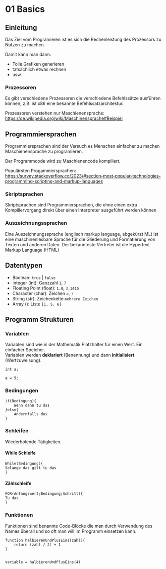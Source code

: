 # 01 Basics

## Einleitung

Das Ziel vom Programieren ist es sich die Rechenleistung des Prozessors zu Nutzen zu machen.

Damit kann man dann:

- Tolle Grafiken generieren
- tatsächlich etwas rechnen
- usw.

### Prozessoren

Es gibt verschiedene Prozessoren die verschiedene Befehlssätze ausführen können, z.B. ist x86 eine bekannte Befehlssatzarchitektur.

Prozessoren verstehen nur Maschienensprache: https://de.wikipedia.org/wiki/Maschinensprache#Beispiel

## Programmiersprachen

Programmiersprachen sind der Versuch es Menschen einfacher zu machen Maschienensprache zu programieren.

Der Programmcode wird zu Maschienencode kompiliert.

Populärsten Progammiersprachen: https://survey.stackoverflow.co/2023/#section-most-popular-technologies-programming-scripting-and-markup-languages

### Skriptsprachen

Skriptsprachen sind Programmiersprachen, die ohne einen extra Kompiliervorgang direkt über einen Interpreter ausgeführt werden können.

### Auszeichnungssprachen

Eine Auszeichnungssprache (englisch markup language, abgekürzt ML) ist eine maschinenlesbare Sprache für die Gliederung und Formatierung von Texten und anderen Daten. Der bekannteste Vertreter ist die Hypertext Markup Language (HTML)

## Datentypen

- Boolean: `true` | `false`
- Integer (int): Ganzzahl `1`, `7`
- Floating Point (float): `1.0`, `3,1415`
- Character (char): Zeichen `a`, `)`
- String (str): Zeichenkette `mehrere Zeichen`
- Array (): Liste `[1, 5, 6]`

## Programm Strukturen

### Variablen

Variablen sind wie in der Mathematik Platzhalter für einen Wert. Ein einfacher Speicher.  
Variablen werden **deklariert** (Benennung) und dann **initialisiert** (Wertzuweisung).

```
int a;

a = 5;

```

### Bedingungen

```
if(Bedingung){
    Wenn dann tu das
}else{
    Andernfalls das
}
```

### Schleifen

Wiederholende Tätigkeiten.

#### While Schleife

```
While(Bedingung){
Solange das gilt tu das
}
```

#### Zählschleife

```
FOR(Anfangswert;Bedingung;Schritt){
Tu das
}
```

### Funktionen

Funktionen sind benannte Code-Blöcke die man durch Verwendung des Names überall und so oft man will im Programm einsetzen kann.

```
function halbierenUndPlusEins(zahl){
    return (zahl / 2) + 1
}


variable = halbierenUndPlusEins(4)
```
